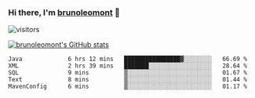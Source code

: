 ### Hi there, I'm [brunoleomont](https://www.linkedin.com/in/brunoleomont/) 👋

![visitors](https://visitor-badge.glitch.me/badge?page_id=page.id)

[![brunoleomont's GitHub stats](https://github-readme-stats.vercel.app/api?username=brunoleomont)](https://github.com/brunoleomont/github-readme-stats)

<!--START_SECTION:waka-->

```text
Java             6 hrs 12 mins   ████████████████▓░░░░░░░░   66.69 %
XML              2 hrs 39 mins   ███████░░░░░░░░░░░░░░░░░░   28.64 %
SQL              9 mins          ▒░░░░░░░░░░░░░░░░░░░░░░░░   01.67 %
Text             8 mins          ▒░░░░░░░░░░░░░░░░░░░░░░░░   01.44 %
MavenConfig      6 mins          ▒░░░░░░░░░░░░░░░░░░░░░░░░   01.17 %
```

<!--END_SECTION:waka-->

<!--
**brunoleomont/brunoleomont** is a ✨ _special_ ✨ repository because its `README.md` (this file) appears on your GitHub profile.

Here are some ideas to get you started:

- 🔭 I’m currently working on ...
- 🌱 I’m currently learning ...
- 👯 I’m looking to collaborate on ...
- 🤔 I’m looking for help with ...
- 💬 Ask me about ...
- 📫 How to reach me: ...
- 😄 Pronouns: ...
- ⚡ Fun fact: ...
-->
